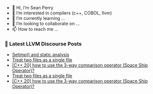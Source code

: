 - 👋 Hi, I’m Sean Perry
- 👀 I’m interested in compilers (c++, COBOL, llvm)
- 🌱 I’m currently learning ...
- 💞️ I’m looking to collaborate on ...
- 📫 How to reach me ...

<!---
s66perry/s66perry is a ✨ special ✨ repository because its `README.md` (this file) appears on your GitHub profile.
You can click the Preview link to take a look at your changes.
--->
### 📕 Latest LLVM Discourse Posts

<!-- DISCOURSE-LLVM:START -->
- [Setjmp&lpar;&rpar; and static analysis](https://discourse.llvm.org/t/setjmp-and-static-analysis/65827#post_6)
- [Treat two files as a single file](https://discourse.llvm.org/t/treat-two-files-as-a-single-file/65964#post_2)
- [[C++ 20] how to use the 3-way comparison operator &lpar;Space Ship Operator&rpar;?](https://discourse.llvm.org/t/c-20-how-to-use-the-3-way-comparison-operator-space-ship-operator/65962#post_3)
- [Treat two files as a single file](https://discourse.llvm.org/t/treat-two-files-as-a-single-file/65964#post_1)
- [[C++ 20] how to use the 3-way comparison operator &lpar;Space Ship Operator&rpar;?](https://discourse.llvm.org/t/c-20-how-to-use-the-3-way-comparison-operator-space-ship-operator/65962#post_2)
<!-- DISCOURSE-LLVM:END -->
